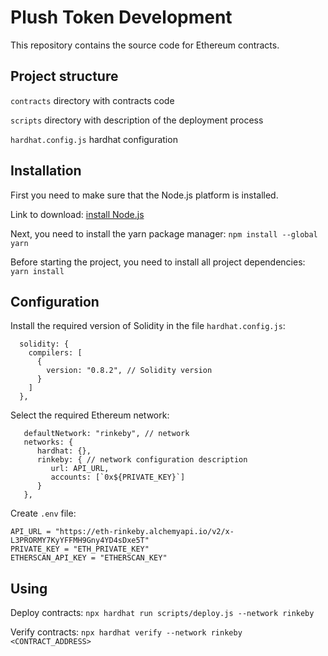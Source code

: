 # Plush Token Development

This repository contains the source code for Ethereum contracts.

## Project structure
`contracts` directory with contracts code

`scripts` directory with description of the deployment process

`hardhat.config.js` hardhat configuration

## Installation

First you need to make sure that the Node.js platform is installed.

Link to download: [install Node.js](https://nodejs.org/en/)

Next, you need to install the yarn package manager: `npm install --global yarn`

Before starting the project, you need to install all project dependencies: `yarn install`


## Configuration

Install the required version of Solidity in the file `hardhat.config.js`:
```
  solidity: {
    compilers: [
      {
        version: "0.8.2", // Solidity version
      }
    ]
  },
```

Select the required Ethereum network:
```
   defaultNetwork: "rinkeby", // network
   networks: {
      hardhat: {},
      rinkeby: { // network configuration description
         url: API_URL,
         accounts: [`0x${PRIVATE_KEY}`]
      }
   },
```


Create `.env` file:
```
API_URL = "https://eth-rinkeby.alchemyapi.io/v2/x-L3PRORMY7KyYFFMH9Gny4YD4sDxe5T"
PRIVATE_KEY = "ETH_PRIVATE_KEY"
ETHERSCAN_API_KEY = "ETHERSCAN_KEY"
```

## Using

Deploy contracts:
`npx hardhat run scripts/deploy.js --network rinkeby`

Verify contracts:
`npx hardhat verify --network rinkeby <CONTRACT_ADDRESS>`
